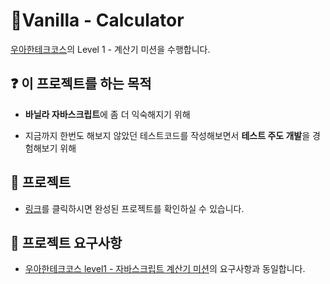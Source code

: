# 🍌Vanilla - Calculator

[우아한테크코스](https://woowacourse.github.io/)의 Level 1 - 계산기 미션을 수행합니다.

## ❓ 이 프로젝트를 하는 목적

- **바닐라 자바스크립트**에 좀 더 익숙해지기 위해

- 지금까지 한번도 해보지 않았던 테스트코드를 작성해보면서 **테스트 주도 개발**을 경험해보기 위해

## 🎉 프로젝트

- [링크](#)를 클릭하시면 완성된 프로젝트를 확인하실 수 있습니다.

## 🎯 프로젝트 요구사항

- [우아한테크코스 level1 - 자바스크립트 계산기 미션](https://github.com/woowacourse/javascript-calculator)의 요구사항과 동일합니다.
